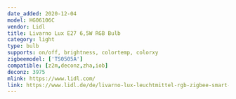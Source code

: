 ```yaml
---
date_added: 2020-12-04
model: HG06106C
vendor: Lidl
title: Livarno Lux E27 6,5W RGB Bulb
category: light
type: bulb
supports: on/off, brightness, colortemp, colorxy
zigbeemodel: ['TS0505A']
compatible: [z2m,deconz,zha,iob]
deconz: 3975
mlink: https://www.lidl.com/
link: https://www.lidl.de/de/livarno-lux-leuchtmittel-rgb-zigbee-smart-home-dimmbar/p354569
---
```

